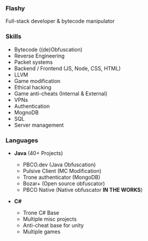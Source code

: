 

<!--
**flashyFP/flashyFP** is a ✨ _special_ ✨ repository because its `README.md` (this file) appears on your GitHub profile.

Here are some ideas to get you started:

- 🔭 I’m currently working on ...
- 🌱 I’m currently learning ...
- 👯 I’m looking to collaborate on ...
- 🤔 I’m looking for help with ...
- 💬 Ask me about ...
- 📫 How to reach me: ...
- 😄 Pronouns: ...
- ⚡ Fun fact: ...
-->

### **Flashy**

Full-stack developer & bytecode manipulator


### **Skills**

- Bytecode ((de)Obfuscation)
- Reverse Engineering
- Packet systems
- Backend / Frontend (JS, Node, CSS, HTML)
- LLVM
- Game modification
- Ethical hacking
- Game anti-cheats (Internal & External)
- VPNs
- Authentication
- MognoDB
- SQL
- Server management

### **Languages**

- **Java** (40+ Projects)
  - PBCO.dev (Java Obfuscation)
  - Pulsive Client (MC Modification)
  - Trone authenticator (MongoDB)
  - Bozar+ (Open source obfuscator)
  - PBCO Native (Native obfuscator **IN THE WORKS**)

- **C#**
  - Trone C# Base
  - Multiple misc projects
  - Anti-cheat base for unity
  - Multiple games
  
